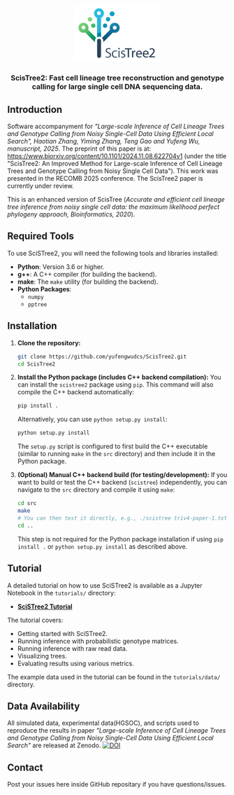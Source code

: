 <p align="center">
  <img src="img/logo.jpg" alt="SciSTree2 Logo" width="200">
</p>

<h3 align="center">ScisTree2: Fast cell lineage tree reconstruction and genotype calling for large single cell DNA sequencing data.</h3>

## Introduction
Software accompanyment for *"Large-scale Inference of Cell Lineage Trees and Genotype Calling from Noisy Single-Cell Data Using Efficient Local Search", Haotian Zhang, Yiming Zhang, Teng Gao and Yufeng Wu, manuscript, 2025*. The preprint of this paper is at: https://www.biorxiv.org/content/10.1101/2024.11.08.622704v1 (under the title "ScisTree2: An Improved Method for Large-scale Inference of Cell Lineage Trees and Genotype Calling from Noisy Single Cell Data"). This work was presented in the RECOMB 2025 conference. The ScisTree2 paper is currently under review.

This is an enhanced version of ScisTree (*Accurate and efficient cell lineage tree inference from noisy single cell data: the maximum likelihood perfect phylogeny approach, Bioinformatics, 2020*).

## Required Tools

To use SciSTree2, you will need the following tools and libraries installed:

*   **Python**: Version 3.6 or higher.
*   **g++**: A C++ compiler (for building the backend).
*   **make**: The `make` utility (for building the backend).
*   **Python Packages**:
    *   `numpy`
    *   `pptree`

## Installation

1.  **Clone the repository:**
    ```bash
    git clone https://github.com/yufengwudcs/ScisTree2.git
    cd ScisTree2
    ```

2.  **Install the Python package (includes C++ backend compilation):**
    You can install the `scistree2` package using `pip`. This command will also compile the C++ backend automatically:
    ```bash
    pip install .
    ```
    Alternatively, you can use `python setup.py install`:
    ```bash
    python setup.py install
    ```
    The `setup.py` script is configured to first build the C++ executable (similar to running `make` in the `src` directory) and then include it in the Python package.

3.  **(Optional) Manual C++ backend build (for testing/development):**
    If you want to build or test the C++ backend (`scistree`) independently, you can navigate to the `src` directory and compile it using `make`:
    ```bash
    cd src
    make
    # You can then test it directly, e.g., ./scistree triv4-paper-1.txt
    cd ..
    ```
    This step is not required for the Python package installation if using `pip install .` or `python setup.py install` as described above.

## Tutorial

A detailed tutorial on how to use SciSTree2 is available as a Jupyter Notebook in the `tutorials/` directory:

*   **[SciSTree2 Tutorial](tutorials/Scistree2_Tutorial.ipynb)**

The tutorial covers:
*   Getting started with SciSTree2.
*   Running inference with probabilistic genotype matrices.
*   Running inference with raw read data.
*   Visualizing trees.
*   Evaluating results using various metrics.

The example data used in the tutorial can be found in the `tutorials/data/` directory.

## Data Availability 

All simulated data, experimental data(HGSOC), and scripts used to reproduce the results in paper *"Large-scale Inference of Cell Lineage Trees and Genotype Calling from Noisy Single-Cell Data Using Efficient Local Search"* are released at Zenodo.
[![DOI](https://zenodo.org/badge/DOI/10.5281/zenodo.15620911.svg)](https://zenodo.org/records/15620911)

## Contact
Post your issues here inside GitHub repositary if you have questions/issues.
